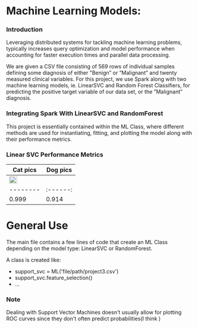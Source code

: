 # Machine Learning Models: 
### Introduction
Leveraging distributed systems for tackling machine learning problems, typically increases query optimization and model performance when accounting for faster execution times and parallel data processing.

We are given a CSV file consisting of 569 rows of individual samples defining some diagnosis of either "Benign” or ”Malignant” and twenty measured clinical variables. For this project, we use Spark along with two machine learning models, ie. LinearSVC and Random Forest Classifiers, for predicting the positive target variable of our data set, or the ”Malignant” diagnosis.

### Integrating Spark With LinearSVC and RandomForest
This project is essentially contained within the ML Class, where different methods
are used for instantiating, fitting, and plotting the model along with their performance
metrics. 

### Linear SVC Performance Metrics


| Cat pics                            | Dog pics                            |
| ----------------------------------- | ----------------------------------- |
|<img src = "https://github.com/halaway/big-data-ML/assets/31904474/33ebd981-cecf-4906-9091-e4d748f86f75" width=50% height=50% > | | Precision       | Recall  | Accuracy   | F1-Score  | | 
| -------- |:------:| --------:| ---------------------- |
|0.999|   0.914    |	   0.965	  |  0.955     |  |




# General Use
The main file contains a few lines of code that create an ML Class depending on 
the model type: LinearSVC or RandomForest.

A class is created like: 
  - support_svc = ML('file/path/project3.csv')
  - support_svc.feature_selection()
  - ...
### Note
Dealing with Support Vector Machines doesn't usually allow for plotting ROC curves 
since they don't often predict probabilities(I think )

